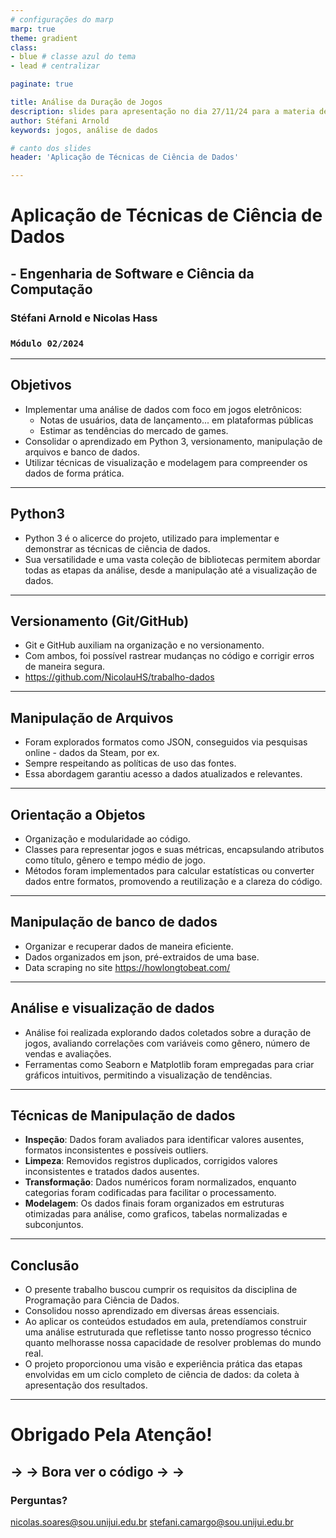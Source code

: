 ```yaml
---
# configurações do marp
marp: true
theme: gradient
class:  
- blue # classe azul do tema
- lead # centralizar

paginate: true 

title: Análise da Duração de Jogos
description: slides para apresentação no dia 27/11/24 para a materia de Programação Pra Ciência de Dados
author: Stéfani Arnold
keywords: jogos, análise de dados

# canto dos slides
header: 'Aplicação de Técnicas de Ciência de Dados'

---
```

# **Aplicação de Técnicas de Ciência de Dados**
##  - Engenharia de Software e Ciência da Computação
### **Stéfani Arnold e Nicolas Hass**
### `Módulo 02/2024`

---
## Objetivos  
- Implementar uma análise de dados com foco em jogos eletrônicos:
    - Notas de usuários, data de lançamento... em plataformas públicas
    - Estimar as tendências do mercado de games.
- Consolidar o aprendizado em Python 3, versionamento, manipulação de arquivos e banco de dados.  
- Utilizar técnicas de visualização e modelagem para compreender os dados de forma prática.  

---
## Python3
- Python 3 é o alicerce do projeto, utilizado para implementar e demonstrar as técnicas de ciência de dados. 
- Sua versatilidade e uma vasta coleção de bibliotecas permitem abordar todas as etapas da análise, desde a manipulação até a visualização de dados. 

---
## Versionamento (Git/GitHub)
- Git e GitHub auxiliam na organização e no versionamento. 
- Com ambos, foi possível rastrear mudanças no código e corrigir erros de maneira segura. 
- https://github.com/NicolauHS/trabalho-dados

---
## Manipulação de Arquivos 
- Foram explorados formatos como JSON, conseguidos via pesquisas online - dados da Steam, por ex. 
- Sempre respeitando as políticas de uso das fontes. 
- Essa abordagem garantiu acesso a dados atualizados e relevantes. 

---
## Orientação a Objetos
- Organização e modularidade ao código. 
- Classes para representar jogos e suas métricas, encapsulando atributos como título, gênero e tempo médio de jogo. 
- Métodos foram implementados para calcular estatísticas ou converter dados entre formatos, promovendo a reutilização e a clareza do código.

---
## Manipulação de banco de dados
- Organizar e recuperar dados de maneira eficiente. 
- Dados organizados em json, pré-extraidos de uma base.
- Data scraping no site https://howlongtobeat.com/
---
## Análise e visualização de dados
- Análise foi realizada explorando dados coletados sobre a duração de jogos, avaliando correlações com variáveis como gênero, número de vendas e avaliações. 
- Ferramentas como Seaborn e Matplotlib foram empregadas para criar gráficos intuitivos, permitindo a visualização de tendências. 

---
## Técnicas de Manipulação de dados

- **Inspeção**: Dados foram avaliados para identificar valores ausentes, formatos inconsistentes e possíveis outliers.
- **Limpeza**: Removidos registros duplicados, corrigidos valores inconsistentes e tratados dados ausentes.
- **Transformação**: Dados numéricos foram normalizados, enquanto categorias foram codificadas para facilitar o processamento.
- **Modelagem**: Os dados finais foram organizados em estruturas otimizadas para análise, como graficos, tabelas normalizadas e subconjuntos.

---
## Conclusão

- O presente trabalho buscou cumprir os requisitos da disciplina de Programação para Ciência de Dados.
- Consolidou nosso aprendizado em diversas áreas essenciais. 
- Ao aplicar os conteúdos estudados em aula, pretendíamos construir uma análise estruturada que refletisse tanto nosso progresso técnico quanto melhorasse nossa capacidade de resolver problemas do mundo real.
- O projeto proporcionou uma visão e experiência prática das etapas envolvidas em um ciclo completo de ciência de dados: da coleta à apresentação dos resultados.  

---
# Obrigado Pela Atenção!
## -> -> Bora ver o código -> ->
### **Perguntas?**

nicolas.soares@sou.unijui.edu.br
stefani.camargo@sou.unijui.edu.br
